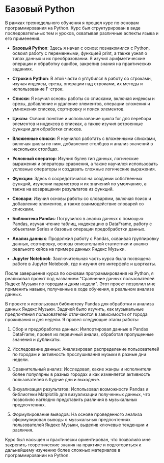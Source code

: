 # Базовый Python

В рамках трехнедельного обучения я прошел курс по основам программирования на Python. Курс был структурирован в виде последовательных тем и уроков, охватывая различные аспекты языка и его применения.

- **Базовый Python**: Здесь я начал с основ: познакомился с Python, освоил работу с переменными, функцией print, а также узнал о типах данных и их преобразовании. Я изучил арифметические операции и обработку ошибок, закрепив знания на практических заданиях.

- **Строки в Python**: В этой части я углубился в работу со строками, изучая индексы, срезы, операции над строками, их методы и использование F-строк.

- **Списки**: Я изучил основы работы со списками, включая индексы и срезы, добавление и удаление элементов, операции сложения и умножения списков, сортировку и поиск элементов.

- **Циклы**: Освоил понятие и использование цикла for для перебора элементов и индексов в списках, а также изучил встроенные функции для обработки списков.

- **Вложенные списки**: Я научился работать с вложенными списками, включая циклы по ним, добавление столбцов и анализ значений в нескольких столбцах.

- **Условный оператор**: Изучил булев тип данных, логические выражения и операторы сравнения, а также научился использовать условные операторы и создавать сложные логические выражения.

- **Функции**: Здесь я сосредоточился на создании собственных функций, изучении параметров и их значений по умолчанию, а также на возвращении результатов из функций.

- **Словари**: Изучил основы работы со словарями, включая поиск и добавление элементов, а также взаимодействие словарей со списками.

- **Библиотека Pandas**: Погрузился в анализ данных с помощью Pandas, изучая чтение таблиц, индексацию в DataFrame, работу с объектами Series и базовые операции предобработки данных.

- **Анализ данных**: Продолжил работу с Pandas, осваивая группировку данных, сортировку, основы описательной статистики и анализ реального кейса на примере данных Яндекс Музыки.

- **Jupyter Notebook**: Заключительная часть курса была посвящена работе в Jupyter Notebook, где я изучил его интерфейс и шорткаты.

После завершения курса по основам программирования на Python, я реализовал проект под названием "Сравнение данных пользователей Яндекс Музыки по городам и дням недели". Этот проект позволил мне применить навыки, полученные в ходе обучения, в реальном анализе данных.

В проекте я использовал библиотеку Pandas для обработки и анализа данных Яндекс Музыки. Задачей было изучить, как музыкальные предпочтения пользователей отличаются в зависимости от города проживания и дня недели. Я провел следующие этапы работы:

1. Сбор и предобработка данных: Импортировал данные в Pandas DataFrame, провел их первичный анализ, обработал пропущенные значения и дубликаты.

2. Исследование данных: Анализировал распределение пользователей по городам и активность прослушивания музыки в разные дни недели.

3. Сравнительный анализ: Исследовал, какие жанры и исполнители более популярны в разных городах и как изменяется активность пользователей в будние дни и выходные.

4. Визуализация результатов: Использовал возможности Pandas и библиотеки Matplotlib для визуализации полученных данных, что позволило наглядно представить различия в музыкальных предпочтениях.

5. Формулирование выводов: На основе проведенного анализа сформулировал выводы о музыкальных предпочтениях пользователей Яндекс Музыки, выделив ключевые тенденции и различия.

Курс был насыщен и практически ориентирован, что позволило мне закрепить теоретические знания на практике и подготовиться к дальнейшему изучению более сложных материалов в программировании на Python.
